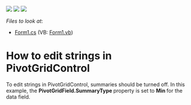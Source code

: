 <!-- default badges list -->
![](https://img.shields.io/endpoint?url=https://codecentral.devexpress.com/api/v1/VersionRange/128581935/13.1.8%2B)
[![](https://img.shields.io/badge/Open_in_DevExpress_Support_Center-FF7200?style=flat-square&logo=DevExpress&logoColor=white)](https://supportcenter.devexpress.com/ticket/details/E280)
[![](https://img.shields.io/badge/📖_How_to_use_DevExpress_Examples-e9f6fc?style=flat-square)](https://docs.devexpress.com/GeneralInformation/403183)
<!-- default badges end -->
<!-- default file list -->
*Files to look at*:

* [Form1.cs](./CS/Form1.cs) (VB: [Form1.vb](./VB/Form1.vb))
<!-- default file list end -->
# How to edit strings in PivotGridControl


<p>To edit strings in PivotGridControl, summaries should be turned off. In this example, the <strong>PivotGridField.SummaryType </strong>property is set to <strong>Min </strong>for the data field.</p>

<br/>


